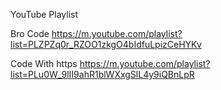 
YouTube Playlist

Bro Code
https://m.youtube.com/playlist?list=PLZPZq0r_RZOO1zkgO4bIdfuLpizCeHYKv

Code With https
https://m.youtube.com/playlist?list=PLu0W_9lII9ahR1blWXxgSlL4y9iQBnLpR
